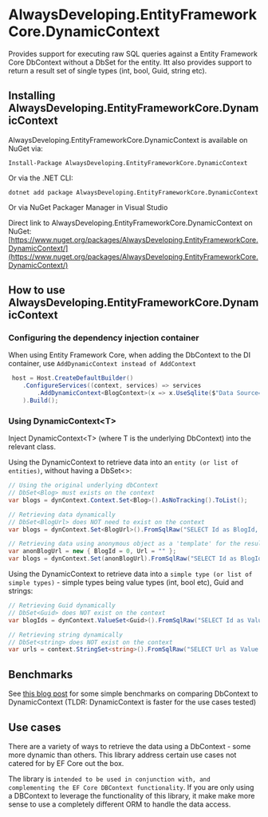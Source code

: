 # AlwaysDeveloping.EntityFrameworkCore.DynamicContext

Provides support for executing raw SQL queries against a Entity Framework Core DbContext without a DbSet for the entity. Itt also provides support to return a result set of single types (int, bool, Guid, string etc).

## Installing AlwaysDeveloping.EntityFrameworkCore.DynamicContext

AlwaysDeveloping.EntityFrameworkCore.DynamicContext is available on NuGet via:
    
    Install-Package AlwaysDeveloping.EntityFrameworkCore.DynamicContext
    
Or via the .NET CLI:
    
    dotnet add package AlwaysDeveloping.EntityFrameworkCore.DynamicContext

Or via NuGet Packager Manager in Visual Studio    

Direct link to AlwaysDeveloping.EntityFrameworkCore.DynamicContext on NuGet: [https://www.nuget.org/packages/AlwaysDeveloping.EntityFrameworkCore.DynamicContext/](https://www.nuget.org/packages/AlwaysDeveloping.EntityFrameworkCore.DynamicContext/) 

## How to use AlwaysDeveloping.EntityFrameworkCore.DynamicContext
### Configuring the dependency injection container

When using Entity Framework Core, when adding the DbContext to the DI container, use `AddDynamicContext instead of AddContext`

```c#
 host = Host.CreateDefaultBuilder()
    .ConfigureServices((context, services) => services
        .AddDynamicContext<BlogContext>(x => x.UseSqlite($"Data Source={Environment.GetFolderPath(Environment.SpecialFolder.MyDocuments)}\\BlogDatabase.db"))
    ).Build();
```

### Using DynamicContext\<T\>

Inject DynamicContext\<T\> (where T is the underlying DbContext) into the relevant class.

Using the DynamicContext to retrieve data into an `entity (or list of entities)`, without having a DbSet\<\>:
```c#
// Using the original underlying dbContext
// DbSet<Blog> must exists on the context
var blogs = dynContext.Context.Set<Blog>().AsNoTracking().ToList();

// Retrieving data dynamically
// DbSet<BlogUrl> does NOT need to exist on the context
var blogs = dynContext.Set<BlogUrl>().FromSqlRaw("SELECT Id as BlogId, Url FROM Blog").AsNoTracking().ToList();

// Retrieving data using anonymous object as a 'template' for the result
var anonBlogUrl = new { BlogId = 0, Url = "" };
var blogs = dynContext.Set(anonBlogUrl).FromSqlRaw("SELECT Id as BlogId, Url FROM Blog").AsNoTracking().ToList();
```

Using the DynamicContext to retrieve data into a `simple type (or list of simple types)` - simple types being value types (int, bool etc), Guid and strings:
```c#
// Retrieving Guid dynamically
// DbSet<Guid> does NOT exist on the context
var blogIds = dynContext.ValueSet<Guid>().FromSqlRaw("SELECT Id as Value FROM Blog").AsNoTracking().ToSimple().ToList();

// Retrieving string dynamically
// DbSet<string> does NOT exist on the context
var urls = context.StringSet<string>().FromSqlRaw("SELECT Url as Value FROM Blog").AsNoTracking().ToSimple().ToList();
```

## Benchmarks
See [this blog post](https://www.alwaysdeveloping.net/p/11-2020-dynamic-context/) for some simple benchmarks on comparing DbContext to DynamicContext (TLDR: DynamicContext is faster for the use cases tested)

## Use cases
There are a variety of ways to retrieve the data using a DbContext - some more dynamic than others. This library address certain use cases not catered for by EF Core out the box.  

The library is `intended to be used in conjunction with, and complementing the EF Core DBContext functionality`. If you are only using a DBContext to leverage the functionality of this library, it make make more sense to use a completely different ORM to handle the data access.